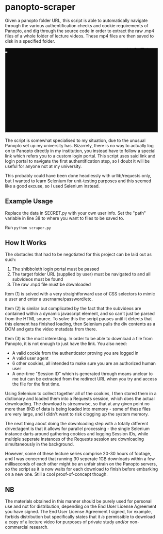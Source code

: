 # panopto-scraper

Given a panopto folder URL, this script is able to automatically navigate through the various authentification checks and cookie requirements of Panopto, and dig through the source code in order to extract the raw .mp4 files of a whole folder of lecture videos. These mp4 files are then saved to disk in a specified folder.

![Demo](scraper.gif)

The script is somewhat specialised to my situation, due to the unusual Panopto set up my university has. Bizarrely, there is no way to actually log on to Panopto directly in my institution, you instead have to follow a special link which refers you to a custom login portal. This script uses said link and login portal to navigate the first authentification step, so I doubt it will be useful for anyone not at my university.

This probably could have been done headlessly with urllib/requests only, but I wanted to learn Selenium for unit-testing purposes and this seemed like a good excuse, so I used Selenium instead.

Example Usage
-----
Replace the data in SECRET.py with your own user info.
Set the "path" variable in line 38 to where you want to files to be saved to.

Run `python scraper.py`

How It Works
-----
The obstacles that had to be negotiated for this project can be laid out as such:
 1. The shibboleth login portal must be passed
 2. The target folder URL (supplied by user) must be navigated to and all subvideos must be found
 3. The raw .mp4 file must be downloaded
 
Item (1) is solved with a very straightforward use of CSS selectors to mimic a user and enter a username/password/etc.

Item (2) is similar but complicated by the fact that the subvideos are contained within a dynamic javascript element, and so can't just be parsed from the HTML source. To solve this the script pauses until it detects that this element has finished loading, then Selenium pulls the div contents as a DOM and gets the video metadata from there.

Item (3) is the most interesting. In order to be able to download a file from Panopto, it is not enough to just have the link. You also need:
 - A valid cookie from the authenticator proving you are logged in
 - A valid user agent
 - 6 other cookies, all intended to make sure you are an authorized human user
 - A one-time "Session ID" which is generated through means unclear to me but can be extracted from the redirect URL when you try and access the file for the first time.
 
Using Selenium to collect together all of the cookies, I then stored them in a dictionary and loaded them into a Requests session, which does the actual downloading. The download is streamwise, so that at any given point no more than 8KB of data is being loaded into memory - some of these files are very large, and I didn't want to risk clogging up the system memory.

The neat thing about doing the downloading step with a totally different driver/agent is that it allows for parallel processing - the single Selenium instance darts around gathering cookies and logging Session IDs, while multiple seperate instances of the Requests session are downloading simultaneously in the background.

However, some of these lecture series comprise 20-30 hours of footage, and I was concerned that running 30 seperate 1GB downloads within a few milliseconds of each other might be an unfair strain on the Panopto servers, so the script as it is now waits for each download to finish before embarking on a new one. Still a cool proof-of-concept though.

NB
----
The materials obtained in this manner should be purely used for personal use and not for distribution, depending on the End User License Agreement you have signed. The End User License Agreement I signed, for example, forbids distribution but specifically states that it *is* permissible to download a copy of a lecture video for purposes of private study and/or non-commercial research.
